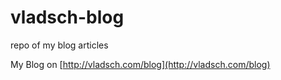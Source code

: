 # vladsch-blog
repo of my blog articles

My Blog on [http://vladsch.com/blog](http://vladsch.com/blog)
